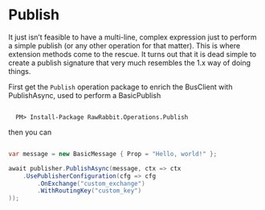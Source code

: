 # Publish

It just isn’t feasible to have a multi-line, complex expression just to perform a simple publish (or any other operation for that matter). 
This is where extension methods come to the rescue. It turns out that it is dead simple to create a publish signature that very much resembles the 1.x way of doing things.

First get the `Publish` operation package to enrich the BusClient with PublishAsync, used to perform a BasicPublish

```nuget

  PM> Install-Package RawRabbit.Operations.Publish
```

then you can

```csharp

var message = new BasicMessage { Prop = "Hello, world!" };

await publisher.PublishAsync(message, ctx => ctx
	.UsePublisherConfiguration(cfg => cfg
		.OnExchange("custom_exchange")
		.WithRoutingKey("custom_key")
));
```